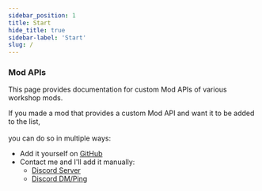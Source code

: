 ```yaml
---
sidebar_position: 1
title: Start
hide_title: true
sidebar-label: 'Start'
slug: /
---
```


### Mod APIs

This page provides documentation for custom Mod APIs of various workshop mods.

If you made a mod that provides a custom Mod API and want it to be added to the list, <br></br>
you can do so in multiple ways:

- Add it yourself on [GitHub](https://github.com/MrCrackx04/ScrapMechanicTools-ModAPIs)
- Contact me and I'll add it manually:
	- [Discord Server](https://discord.gg/2eACct5FDm)
	- [Discord DM/Ping](https://discordapp.com/users/518349368500420618)
